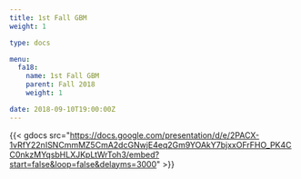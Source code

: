 ```yaml
---
title: 1st Fall GBM
weight: 1

type: docs

menu:
  fa18:
    name: 1st Fall GBM
    parent: Fall 2018
    weight: 1

date: 2018-09-10T19:00:00Z
---
```


{{< gdocs src="https://docs.google.com/presentation/d/e/2PACX-1vRfY22nISNCmmMZ5CmA2dcGNwjE4eq2Gm9YOAkY7bjxxOFrFHO_PK4CC0nkzMYqsbHLXJKpLtWrToh3/embed?start=false&loop=false&delayms=3000" >}}